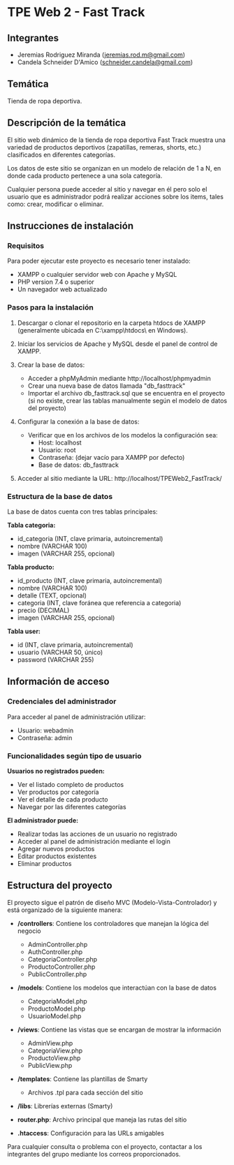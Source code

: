 # TPE Web 2 - Fast Track

## Integrantes
- Jeremias Rodriguez Miranda (jeremias.rod.m@gmail.com)
- Candela Schneider D'Amico (schneider.candela@gmail.com)

## Temática
Tienda de ropa deportiva.

## Descripción de la temática
El sitio web dinámico de la tienda de ropa deportiva Fast Track muestra una variedad de productos deportivos (zapatillas, remeras, shorts, etc.) clasificados en diferentes categorías.

Los datos de este sitio se organizan en un modelo de relación de 1 a N, en donde cada producto pertenece a una sola categoría.

Cualquier persona puede acceder al sitio y navegar en él pero solo el usuario que es administrador podrá realizar acciones sobre los items, tales como: crear, modificar o eliminar.

## Instrucciones de instalación

### Requisitos
Para poder ejecutar este proyecto es necesario tener instalado:
- XAMPP o cualquier servidor web con Apache y MySQL
- PHP version 7.4 o superior
- Un navegador web actualizado

### Pasos para la instalación

1. Descargar o clonar el repositorio en la carpeta htdocs de XAMPP (generalmente ubicada en C:\xampp\htdocs\ en Windows).

2. Iniciar los servicios de Apache y MySQL desde el panel de control de XAMPP.

3. Crear la base de datos:
   - Acceder a phpMyAdmin mediante http://localhost/phpmyadmin
   - Crear una nueva base de datos llamada "db_fasttrack"
   - Importar el archivo db_fasttrack.sql que se encuentra en el proyecto (si no existe, crear las tablas manualmente según el modelo de datos del proyecto)

4. Configurar la conexión a la base de datos:
   - Verificar que en los archivos de los modelos la configuración sea:
     - Host: localhost
     - Usuario: root
     - Contraseña: (dejar vacío para XAMPP por defecto)
     - Base de datos: db_fasttrack

5. Acceder al sitio mediante la URL: http://localhost/TPEWeb2_FastTrack/

### Estructura de la base de datos

La base de datos cuenta con tres tablas principales:

**Tabla categoria:**
- id_categoria (INT, clave primaria, autoincremental)
- nombre (VARCHAR 100)
- imagen (VARCHAR 255, opcional)

**Tabla producto:**
- id_producto (INT, clave primaria, autoincremental)  
- nombre (VARCHAR 100)
- detalle (TEXT, opcional)
- categoria (INT, clave foránea que referencia a categoria)
- precio (DECIMAL)
- imagen (VARCHAR 255, opcional)

**Tabla user:**
- id (INT, clave primaria, autoincremental)
- usuario (VARCHAR 50, único)
- password (VARCHAR 255)

## Información de acceso

### Credenciales del administrador
Para acceder al panel de administración utilizar:
- Usuario: webadmin
- Contraseña: admin

### Funcionalidades según tipo de usuario

**Usuarios no registrados pueden:**
- Ver el listado completo de productos
- Ver productos por categoría
- Ver el detalle de cada producto
- Navegar por las diferentes categorías

**El administrador puede:**
- Realizar todas las acciones de un usuario no registrado
- Acceder al panel de administración mediante el login
- Agregar nuevos productos
- Editar productos existentes
- Eliminar productos

## Estructura del proyecto

El proyecto sigue el patrón de diseño MVC (Modelo-Vista-Controlador) y está organizado de la siguiente manera:

- **/controllers**: Contiene los controladores que manejan la lógica del negocio
  - AdminController.php
  - AuthController.php
  - CategoriaController.php
  - ProductoController.php
  - PublicController.php

- **/models**: Contiene los modelos que interactúan con la base de datos
  - CategoriaModel.php
  - ProductoModel.php
  - UsuarioModel.php

- **/views**: Contiene las vistas que se encargan de mostrar la información
  - AdminView.php
  - CategoriaView.php
  - ProductoView.php
  - PublicView.php

- **/templates**: Contiene las plantillas de Smarty
  - Archivos .tpl para cada sección del sitio

- **/libs**: Librerías externas (Smarty)

- **router.php**: Archivo principal que maneja las rutas del sitio

- **.htaccess**: Configuración para las URLs amigables

Para cualquier consulta o problema con el proyecto, contactar a los integrantes del grupo mediante los correos proporcionados.
